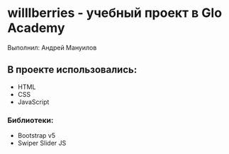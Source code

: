 # willlberries - учебный проект в Glo Academy
Выполнил: Андрей Мануилов
## В проекте использовались:
- HTML
- CSS
- JavaScript
### Библиотеки:
- Bootstrap v5
- Swiper Slider JS
